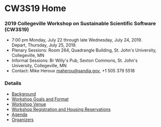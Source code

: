 
# CW3S19 Home

### 2019 Collegeville Workshop on Sustainable Scientific Software (CW3S19)

- 7:00 pm Monday, July 22 through late Wednesday, July 24, 2019.  Depart, Thursday, July 25, 2019.
- Plenary Sessions: Room 264, Quadrangle Building, St. John's University, Collegeville, MN
- Informal Sessions: Br Willy's Pub, Sexton Commons, St. John's University, Collegeville, MN
- Contact: Mike Heroux <maherou@sandia.gov>, +1 505 379 5518

### Details
- [Background](Background.md)
- [Workshop Goals and Format](GoalsFormat.md)
- [Workshop Venue](Venue.md)
- [Workshop Registration and Housing Reservations](Registration.md)
- [Agenda](Agenda.md)
- [Organizers](Organizers.md)
